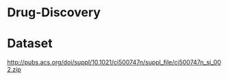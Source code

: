#  Drug-Discovery

# Dataset
http://pubs.acs.org/doi/suppl/10.1021/ci500747n/suppl_file/ci500747n_si_002.zip
